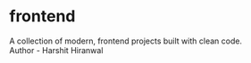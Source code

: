 # frontend
A collection of modern,  frontend projects built with clean code.
<br>
Author - Harshit Hiranwal
